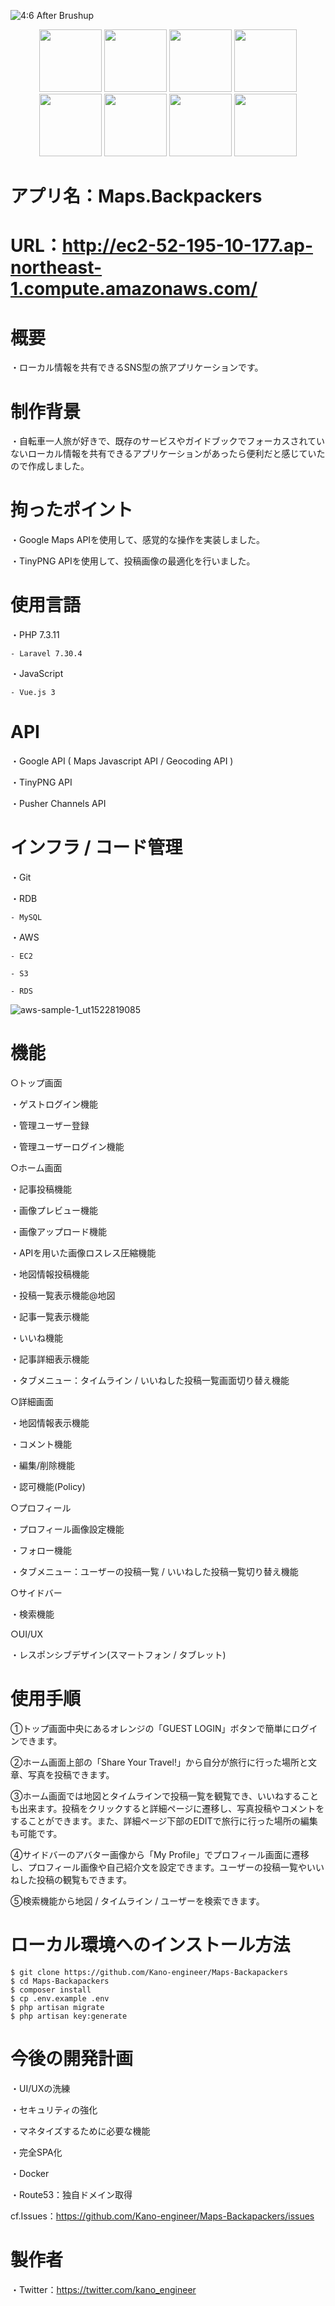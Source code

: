 ![4:6 After Brushup](https://user-images.githubusercontent.com/71540533/113684853-975a3e00-9700-11eb-8162-a446781bed5d.gif)


<p align="center">
  <a href="https://laravel.com"><img src="https://user-images.githubusercontent.com/71540533/111902059-cd4fbf00-8a7e-11eb-851b-f2ffff37f3f1.png" height="100px;" /></a>
  <a href="https://vuejs.org/index.html"><img src="https://user-images.githubusercontent.com/71540533/111902057-cc1e9200-8a7e-11eb-8878-38ecf9b89daf.png" height="100px;" /></a>
  <a href="https://console.cloud.google.com/apis/library?hl=ja&pli=1&project=maps-301303&folder=&organizationId=&rif_reserveds"><img src="https://user-images.githubusercontent.com/71540533/111902297-37b52f00-8a80-11eb-88ec-b3c7d98ab01e.png" height="100px;" /></a>
  <a href="https://tinypng.com/developers"><img src="https://user-images.githubusercontent.com/71540533/115167113-34e64200-a0f1-11eb-8be9-6081ac728b78.png" height="100px;" /></a>
  <a href="https://pusher.com/channels?campaignid=916184871&utm_source=adwords&utm_medium=cpc&utm_campaign=Brand_Pusher_Exact&utm_term=pusher%20api&utm_creative=264982473776&gclid=Cj0KCQjw3duCBhCAARIsAJeFyPVYHAebhDkuoH2xAOXBdB1fHou4JHfQ40-PsQGTVIo-Mi_2fYLcGcAaAnIJEALw_wcB"><img src="https://user-images.githubusercontent.com/71540533/111903081-d1321000-8a83-11eb-9406-97ff49477d6a.png" height="100px;" /></a>
  <a href="https://git-scm.com/"><img src="https://user-images.githubusercontent.com/71540533/111902546-5831b900-8a81-11eb-8bc5-648841923e35.png" height="100px;" /></a>
  <a href="https://www.mysql.com/"><img src="https://user-images.githubusercontent.com/71540533/111902721-20774100-8a82-11eb-9183-8c8c38012c75.png" height="100px;" /></a>
  <a href="https://aws.amazon.com/?nc1=h_ls"><img src="https://user-images.githubusercontent.com/71540533/111902063-cde85580-8a7e-11eb-8b8c-6b1f7e02c2e3.jpg" height="100px;" /></a>
</p>

# アプリ名：Maps.Backpackers

# URL：http://ec2-52-195-10-177.ap-northeast-1.compute.amazonaws.com/

# 概要

・ローカル情報を共有できるSNS型の旅アプリケーションです。

# 制作背景

・自転車一人旅が好きで、既存のサービスやガイドブックでフォーカスされていないローカル情報を共有できるアプリケーションがあったら便利だと感じていたので作成しました。

# 拘ったポイント

・Google Maps APIを使用して、感覚的な操作を実装しました。

・TinyPNG APIを使用して、投稿画像の最適化を行いました。

# 使用言語

・PHP 7.3.11

    - Laravel 7.30.4

・JavaScript

    - Vue.js 3

# API 

・Google API ( Maps Javascript API / Geocoding API )

・TinyPNG API

・Pusher Channels API

# インフラ / コード管理

・Git

・RDB

    - MySQL

・AWS

    - EC2
    
    - S3
    
    - RDS
![aws-sample-1_ut1522819085](https://user-images.githubusercontent.com/71540533/109102044-579c5000-776b-11eb-9e0b-e3afb6f0e42e.png)

# 機能

○トップ画面

・ゲストログイン機能

・管理ユーザー登録

・管理ユーザーログイン機能

○ホーム画面

・記事投稿機能

・画像プレビュー機能

・画像アップロード機能

・APIを用いた画像ロスレス圧縮機能

・地図情報投稿機能

・投稿一覧表示機能@地図

・記事一覧表示機能

・いいね機能

・記事詳細表示機能 

・タブメニュー：タイムライン / いいねした投稿一覧画面切り替え機能

○詳細画面

・地図情報表示機能 

・コメント機能

・編集/削除機能

・認可機能(Policy)

○プロフィール

・プロフィール画像設定機能

・フォロー機能

・タブメニュー：ユーザーの投稿一覧 / いいねした投稿一覧切り替え機能

○サイドバー

・検索機能

○UI/UX

・レスポンシブデザイン(スマートフォン / タブレット)

# 使用手順
①トップ画面中央にあるオレンジの「GUEST LOGIN」ボタンで簡単にログインできます。

②ホーム画面上部の「Share Your Travel!」から自分が旅行に行った場所と文章、写真を投稿できます。

③ホーム画面では地図とタイムラインで投稿一覧を観覧でき、いいねすることも出来ます。投稿をクリックすると詳細ページに遷移し、写真投稿やコメントをすることができます。また、詳細ページ下部のEDITで旅行に行った場所の編集も可能です。

④サイドバーのアバター画像から「My Profile」でプロフィール画面に遷移し、プロフィール画像や自己紹介文を設定できます。ユーザーの投稿一覧やいいねした投稿の観覧もできます。

⑤検索機能から地図 / タイムライン / ユーザーを検索できます。

# ローカル環境へのインストール方法

    $ git clone https://github.com/Kano-engineer/Maps-Backapackers
    $ cd Maps-Backapackers
    $ composer install
    $ cp .env.example .env
    $ php artisan migrate
    $ php artisan key:generate

# 今後の開発計画

・UI/UXの洗練

・セキュリティの強化

・マネタイズするために必要な機能

・完全SPA化

・Docker

・Route53：独自ドメイン取得

cf.Issues：https://github.com/Kano-engineer/Maps-Backapackers/issues

# 製作者

・Twitter：https://twitter.com/kano_engineer
